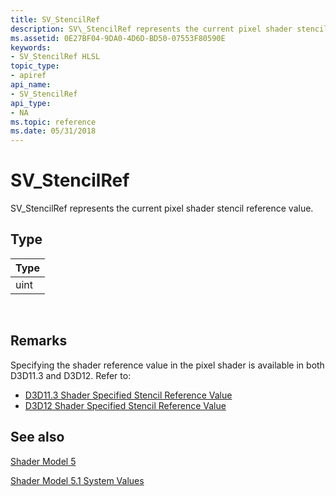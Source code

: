 ```yaml
---
title: SV_StencilRef
description: SV\_StencilRef represents the current pixel shader stencil reference value.
ms.assetid: 0E27BF04-9DA0-4D6D-BD50-07553F80590E
keywords:
- SV_StencilRef HLSL
topic_type:
- apiref
api_name:
- SV_StencilRef
api_type:
- NA
ms.topic: reference
ms.date: 05/31/2018
---
```


# SV\_StencilRef

SV\_StencilRef represents the current pixel shader stencil reference value.

## Type



| Type     |
|------|
| uint |



 

## Remarks

Specifying the shader reference value in the pixel shader is available in both D3D11.3 and D3D12. Refer to:

-   [D3D11.3 Shader Specified Stencil Reference Value](/windows/desktop/direct3d11/shader-specified-stencil-reference-value)
-   [D3D12 Shader Specified Stencil Reference Value](/windows/desktop/direct3d12/shader-specified-stencil-reference-value)

## See also

<dl> <dt>

[Shader Model 5](d3d11-graphics-reference-sm5.md)
</dt> <dt>

[Shader Model 5.1 System Values](shader-model-5-1-system-values.md)
</dt> </dl>

 

 
